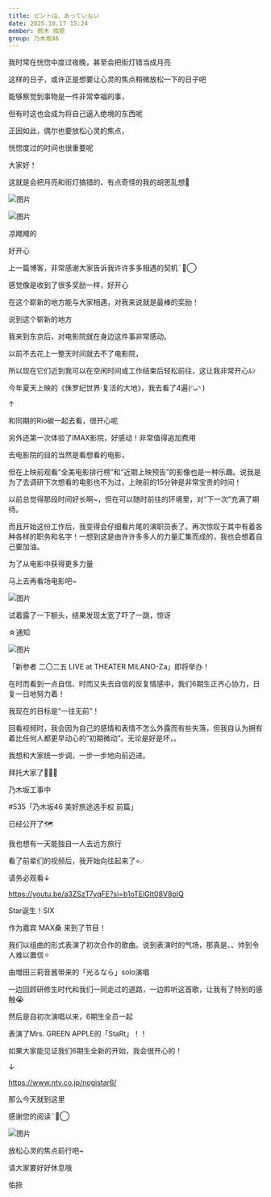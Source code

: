 ```yaml
---
title: ピントは、あっていない
date: 2025.10.17 15:24
member: 鈴木 佑捺
group: 乃木坂46
---
```


我时常在恍惚中度过夜晚，甚至会把街灯错当成月亮

这样的日子，或许正是想要让心灵的焦点稍微放松一下的日子吧




能够察觉到事物是一件非常幸福的事，

但有时这也会成为将自己逼入绝境的东西呢

正因如此，偶尔也要放松心灵的焦点，

恍惚度过的时间也很重要呢








大家好！









这就是会把月亮和街灯搞错的、有点奇怪的我的胡思乱想🌛











![图片](https://www.nogizaka46.com/files/46/diary/n46/MEMBER/moblog/202510/moba66h8q.jpg)


![图片](https://www.nogizaka46.com/files/46/diary/n46/MEMBER/moblog/202510/mobbH88Ov.jpg)


凉飕飕的

好开心









上一篇博客，非常感谢大家告诉我许许多多相遇的契机¨̮⃝

感觉像是收到了很多奖励一样，好开心

在这个崭新的地方能与大家相遇，对我来说就是最棒的奖励！










说到这个崭新的地方

我来到东京后，对电影院就在身边这件事非常感动。

以前不去花上一整天时间就去不了电影院，

所以现在它们近到我可以在空闲时间或工作结束后轻松前往，这让我非常开心ﾙﾝ







今年夏天上映的《侏罗纪世界·复活的大地》，我去看了4遍(◜ᴗ◝ )

↑

和同期的Rio碳一起去看，很开心呢

另外还第一次体验了IMAX影院，好感动！非常值得追加费用





去电影院的目的当然是看想看的电影，

但在上映前观看“全美电影排行榜”和“近期上映预告”的影像也是一种乐趣。说我是为了去调研下次想看的电影也不为过，上映前的15分钟是非常宝贵的时间！

以前总觉得那段时间好长啊~，但在可以随时前往的环境里，对“下一次”充满了期待。





而且开始这份工作后，我变得会仔细看片尾的演职员表了。再次惊叹于其中有着各种各样的职务和名字！一想到这是由许许多多人的力量汇集而成的，我也会想着自己要加油。






为了从电影中获得更多力量


马上去再看场电影吧~












![图片](https://www.nogizaka46.com/files/46/diary/n46/MEMBER/moblog/202510/mobVcUEKt.jpg)


试着露了一下额头，结果发现太宽了吓了一跳，惊讶












☆通知




![图片](https://www.nogizaka46.com/files/46/diary/n46/MEMBER/moblog/202510/mob4mlOEc.jpg)




「新参者 二〇二五 LIVE at THEATER MILANO-Za」即将举办！



在时而看到一点自信、时而又失去自信的反复情感中，我们6期生正齐心协力，日复一日地努力着！


我现在的目标是“一往无前”！

回看视频时，我会因为自己的感情和表情不怎么外露而有些失落，但我自认为拥有着比任何人都更早动心的“初期微动”。无论是好是坏，。

我想和大家统一步调，一步一步地向前迈进。

拜托大家了🙇🏻‍♀️








乃木坂工事中

#535「乃木坂46 美好旅途选手权 前篇」

已经公开了🗺


我也想有一天能独自一人去远方旅行

看了前辈们的视频后，我开始向往起来了⟡.·



请务必观看↓

https://youtu.be/a3ZSzT7yqFE?si=b1oTElGIt08V8pIQ





Star诞生！SIX

作为嘉宾
MAX桑
来到了节目！

我们以组曲的形式表演了初次合作的歌曲。说到表演时的气场，那真是、、帅到令人难以置信✧︎


由増田三莉音酱带来的「光るなら」solo演唱

一边回顾研修生时代和我们一同走过的道路，一边聆听这首歌，让我有了特别的感触😭


然后是自初次演唱以来，6期生全员一起

表演了Mrs. GREEN APPLE的「StaRt」！！

如果大家能见证我们6期生全新的开始，我会很开心的！


↓

https://www.ntv.co.jp/nogistar6/












那么今天就到这里


感谢您的阅读¨̮⃝








![图片](https://www.nogizaka46.com/files/46/diary/n46/MEMBER/moblog/202510/mobZutv1I.jpg)

放松心灵的焦点前行吧~

请大家要好好休息哦










佑捺
